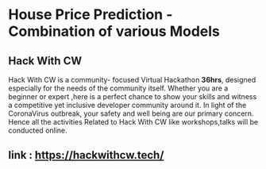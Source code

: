 # House Price Prediction - Combination of various Models

## Hack With CW

Hack With CW is a community- focused Virtual Hackathon **36hrs**, designed especially for the needs of the community itself. Whether you are a beginner or expert ,here is a perfect chance to show your skills and witness a competitive yet inclusive developer community around it. In light of the CoronaVirus outbreak, your safety and well being are our primary concern. Hence all the activities Related to Hack With CW like workshops,talks will be conducted online.

## link : https://hackwithcw.tech/
